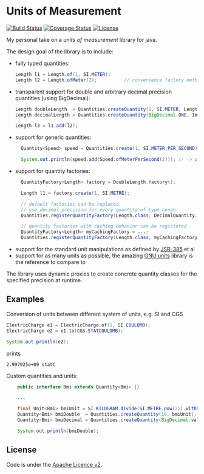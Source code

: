 # Units of Measurement

[![Build Status](https://api.travis-ci.org/netomi/uom.svg?branch=master)](https://travis-ci.org/netomi/uom)
[![Coverage Status](https://coveralls.io/repos/github/netomi/uom/badge.svg?branch=master&service=github)](https://coveralls.io/github/netomi/uom?branch=master)
[![License](http://img.shields.io/:license-apache-blue.svg)](http://www.apache.org/licenses/LICENSE-2.0.html)

My personal take on a _units of measurement_ library for java.

The design goal of the library is to include:

* fully typed quantities:
  ```java
  Length l1 = Length.of(1, SI.METER);
  Length l2 = Length.ofMeter(2);          // convenience factory method for SI unit 
  ```
* transparent support for double and arbitrary decimal precision quantities (using BigDecimal):
  ```java
  Length doubleLength  = Quantities.createQuantity(1, SI.METER, Length.class);
  Length decimalLength = Quantities.createQuantity(BigDecimal.ONE, Imperial.YARD, Length.class);
  
  Length l3 = l1.add(l2);
  ```
* support for generic quantities:
  ```java
    Quantity<Speed> speed = Quantities.create(1, SI.METER_PER_SECOND);
  
    System.out.println(speed.add(Speed.ofMeterPerSecond(2))); // -> prints 3 m/s
  ```
* support for quantity factories:
  ```java
    QuantityFactory<Length> factory = DoubleLength.factory();
  
    Length l1 = factory.create(1, SI.METRE);
  
    // default factories can be replaced
    // use decimal precision for every quantity of type Lengh:
    Quantities.registerQuantityFactory(Length.class, DecimalQuantity.factory(Length.class));
  
    // quantity factories with caching behavior can be registered
    QuantityFactory<Length> myCachingFactory = ...;
    Quantities.registerQuantityFactory(Length.class, myCachingFactory);
  ```  
* support for the standard unit manipulations as defined by [JSR-385](https://www.jcp.org/en/jsr/detail?id=385) et al
* support for as many units as possible, the amazing [GNU units](https://www.gnu.org/software/units/) library is the reference to compare to

The library uses dynamic proxies to create concrete quantity classes for the specified
precision at runtime.

## Examples

Conversion of units between different system of units, e.g. SI and CGS

```java
ElectricCharge e1 = ElectricCharge.of(1, SI.COULOMB);
ElectricCharge e2 = e1.to(CGS.STATCOULOMB);

System.out.println(e2);
```

prints 

```2.997925e+09 statC```


Custom quantities and units:

```java
    public interface Bmi extends Quantity<Bmi> {}

    ...

    final Unit<Bmi> bmiUnit = SI.KILOGRAM.divide(SI.METRE.pow(2)).withSymbol("B").forQuantity(Bmi.class);
    Quantity<Bmi> bmiDouble  = Quantities.createQuantity(19, bmiUnit);
    Quantity<Bmi> bmiDecimal = Quantities.createQuantity(BigDecimal.valueOf(21), bmiUnit);

    System.out.println(bmiDouble);
```

License
-------
Code is under the [Apache Licence v2](https://www.apache.org/licenses/LICENSE-2.0.txt).
